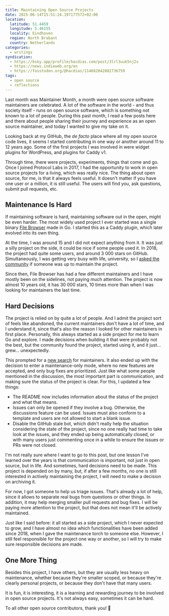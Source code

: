 ```yaml
---
title: Maintaining Open Source Projects
date: 2025-06-14T15:51:24.197177572+02:00
location:
  latitude: 51.4459
  longitude: 5.46155
  locality: Eindhoven
  region: North Brabant
  country: Netherlands
categories:
  - writings
syndication:
  - https://bsky.app/profile/hacdias.com/post/3lrl3uuk5nj2v
  - https://news.indieweb.org/en
  - https://fosstodon.org/@hacdias/114682042082736759
tags:
  - open source
  - reflections
---
```


Last month was Maintainer Month, a month were open source software maintainers are celebrated. A lot of the software in the world - and thus society itself - runs on open source software, which is something not known to a lot of people. During this past month, I read a few posts here and there about people sharing their journey and experience as an open source maintainer, and today I wanted to give my take on it.

<!--more-->

Looking back at my GitHub, the *de facto* place where all my open source code lives, it seems I started contributing in one way or another around 11 to 12 years ago. Some of the first projects I was involved in were widget plugins for WordPress, and plugins for Caddy v1.

Through time, there were projects, experiments, things that come and go. Once I joined Protocol Labs in 2017, I had the opportunity to work in open source projects for a living, which was really nice. The thing about open source, for me, is that it always feels useful. It doesn't matter if you have one user or a million, it is still useful. The users will find you, ask questions, submit pull requests, etc.

## Maintenance Is Hard

If maintaining software is hard, maintaining software out in the open, might be even harder. The most widely used project I ever started was a single binary [File Browser](https://github.com/filebrowser/filebrowser) made in Go. I started this as a Caddy plugin, which later evolved into its own thing.

At the time, I was around 15 and I did not expect anything from it. It was just a silly project on the side, it could be nice if some people used it. In 2018, the project had quite some users, and around 3 000 stars on GitHub. Simultaneously, I was getting very busy with life, university, so I [asked the community](https://github.com/filebrowser/filebrowser/issues/532) if someone was up to maintain the project.

Since then, File Browser has had a few different maintainers and I have mostly been on the sidelines, not paying much attention. The project is now almost 10 years old, it has 30 000 stars, 10 times more than when I was looking for maintainers the last time.

## Hard Decisions

The project is relied on by quite a lot of people. And I admit the project sort of feels like abandoned, the current maintainers don't have a lot of time, and I understand it, since that's also the reason I looked for other maintainers in first place. Personally, this always started as a side project for me to learn Go and explore. I made decisions when building it that were probably not the best, but the community found the project, started using it, and it just... grew... unexpectedly.

This prompted for a [new search](https://github.com/filebrowser/filebrowser/discussions/4906) for maintainers. It also ended up with the decision to enter a maintenance-only mode, where no new features are accepted, and only bug fixes are prioritized. Just like what some people mentioned in the discussion, the most important part is communication, and making sure the status of the project is clear. For this, I updated a few things:

- The README now includes information about the status of the project and what that means.
- Issues can only be opened if they involve a bug. Otherwise, the discussions feature can be used. Issues must also conform to a template and users are not allowed to start a blank issue.
- Disable the GitHub stale bot, which didn't really help the situation considering the state of the project, since no one really had time to take look at the issues, and they ended up being automatically closed, or with many users just commenting once in a while to ensure the issues or PRs were not closed.

I'm not really sure where I want to go to this post, but one lesson I've learned over the years is that communication is important, not just in open source, but in life. And sometimes, hard decisions need to be made. This project is depended on by many, but, if after a few months, no one is still interested in actively maintaining the project, I will need to make a decision on archiving it.

For now, I got someone to help us triage issues. That's already a lot of help, since it allows to separate real bugs from questions or other things. In addition, it may help merging smaller pull requests and bug fixes. I will be paying more attention to the project, but that does not mean it'll be actively maintained.

Just like I said before: it all started as a side project, which I never expected to grow, and I have almost no idea which functionalities have been added since 2018, when I gave the maintenance torch to someone else. However, I still feel responsible for the project one way or another, so I will try to make sure responsible decisions are made.

## One More Thing

Besides this project, I have others, but they are usually less heavy on maintenance, whether because they're smaller scoped, or because they're clearly personal projects, or because they don't have that many users.

It is fun, it is interesting, it is a learning and rewarding journey to be involved in open source projects. It's not always easy, sometimes it can be hard.

To all other open source contributors, thank you! 🙏
